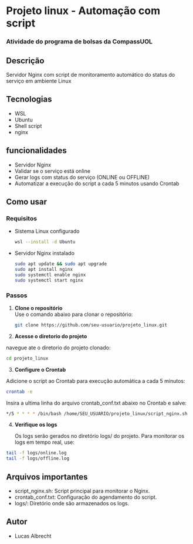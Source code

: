 # Projeto linux - Automação com script 
### Atividade do programa de bolsas da CompassUOL

## Descrição
Servidor Nginx com script de monitoramento automático do status do serviço em ambiente Linux

## Tecnologias
- WSL
- Ubuntu
- Shell script
- nginx

## funcionalidades
- Servidor Nginx
- Validar se o serviço está online
- Gerar logs com status do serviço (ONLINE ou OFFLINE)
- Automatizar a execução do script a cada 5 minutos usando Crontab

## Como usar
### Requisitos
- Sistema Linux configurado
  ```bash
  wsl --install -d Ubuntu
  ```
- Servidor Nginx instalado
  ```bash
  sudo apt update && sudo apt upgrade
  sudo apt install nginx
  sudo systemctl enable nginx
  sudo systemctl start nginx
  ```
  
### Passos
1. **Clone o repositório**  
   Use o comando abaixo para clonar o repositório:
   ```bash
   git clone https://github.com/seu-usuario/projeto_linux.git
   ```

2. **Acesse o diretorio do projeto**

navegue ate o diretorio do projeto clonado:
```bash
cd projeto_linux
```

3. **Configure o Crontab**

  Adicione o script ao Crontab para execução automática a cada 5 minutos:
```bash
crontab -e
```

  Insira a ultima linha do arquivo crontab_conf.txt abaixo no Crontab e salve:
```bash
*/5 * * * * /bin/bash /home/SEU_USUARIO/projeto_linux/script_nginx.sh
```

4. **Verifique os logs**

   Os logs serão gerados no diretório logs/ do projeto. Para monitorar os logs em tempo real, use:
```bash
tail -f logs/online.log
tail -f logs/offline.log
```

## Arquivos importantes
- script_nginx.sh: Script principal para monitorar o Nginx.
- crontab_conf.txt: Configuração do agendamento do script.
- logs/: Diretório onde são armazenados os logs.

## Autor 
- Lucas Albrecht 








